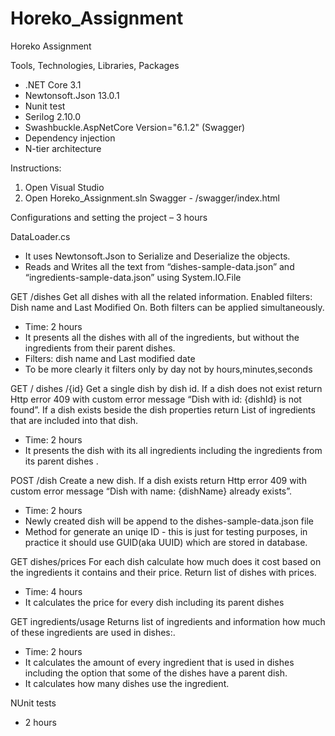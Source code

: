 # Horeko_Assignment
Horeko Assignment

Tools, Technologies, Libraries, Packages

- .NET Core 3.1
- Newtonsoft.Json 13.0.1
- Nunit test 
- Serilog 2.10.0
- Swashbuckle.AspNetCore Version="6.1.2" (Swagger)
- Dependency injection
- N-tier architecture

Instructions: 
1. Open Visual Studio 
2. Open  Horeko_Assignment.sln
Swagger -  /swagger/index.html

Configurations and setting the project – 3 hours

DataLoader.cs
- It uses Newtonsoft.Json to Serialize and Deserialize the objects.
- Reads and Writes all the text from “dishes-sample-data.json” and “ingredients-sample-data.json” using System.IO.File

GET /dishes
Get all dishes with all the related information. Enabled filters: Dish name and Last Modified On. Both
filters can be applied simultaneously.

-	Time: 2 hours
-	It presents all the dishes with all of the ingredients, but without the ingredients from their parent dishes.
-	Filters: dish name and Last modified date
-	To be more clearly it filters only by day not by hours,minutes,seconds

GET / dishes /{id}
Get a single dish by dish id.
If a dish does not exist return Http error 409 with custom error message “Dish with id: {dishId} is not
found”.
If a dish exists beside the dish properties return List of ingredients that are included into that dish.
-	Time: 2 hours
-	It presents the dish with its all ingredients including the ingredients from its parent dishes . 

POST /dish
Create a new dish.
If a dish exists return Http error 409 with custom error message “Dish with name: {dishName} already
exists”.
-	Time: 2 hours
-	Newly created dish will be append to the dishes-sample-data.json file
-	Method for generate an uniqe ID - this is just for testing purposes, in practice it should use GUID(aka UUID) which are stored in database.
 
GET dishes/prices
For each dish calculate how much does it cost based on the ingredients it contains and their price.
Return list of dishes with prices.
-	Time: 4 hours
-	It calculates the price for every dish including its parent dishes

GET ingredients/usage
Returns list of ingredients and information how much of these ingredients are used in dishes:.
-	Time: 2 hours
-	It calculates the amount of every ingredient that is used in dishes including the option that some of the dishes have a parent dish.
-	It calculates how many dishes use the ingredient.

NUnit tests 
-	 2 hours

